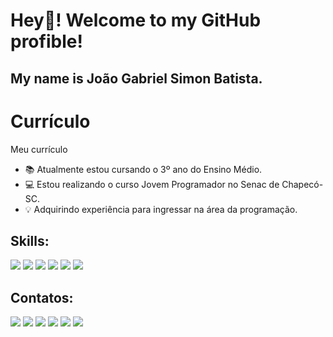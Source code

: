 # Hey👋! Welcome to my GitHub profible!
## My name is João Gabriel Simon Batista.

# Currículo
Meu currículo

- 📚 Atualmente estou cursando o 3º ano do Ensino Médio.
- 💻 Estou realizando o curso Jovem Programador no Senac de Chapecó-SC.
- 💡 Adquirindo experiência para ingressar na área da programação.

## Skills:
<div>
<img src="https://img.shields.io/badge/HTML-239120?style=for-the-badge&logo=html5&logoColor=white" target="_blank">
<img src="https://img.shields.io/badge/JavaScript-F7DF1E?style=for-the-badge&logo=javascript&logoColor=black" target="_blank">
<img src="https://img.shields.io/badge/Java-ED8B00?style=for-the-badge&logo=openjdk&logoColor=white" target="_black">
<img src="https://img.shields.io/badge/PostgreSQL-316192?style=for-the-badge&logo=postgresql&logoColor=white" target="_blank">
<img src="https://img.shields.io/badge/apache%20netbeans-1B6AC6?style=for-the-badge&logo=apache%20netbeans%20IDE&logoColor=white" target="_blank">
<img src="https://img.shields.io/badge/sublime_text-%23575757.svg?&style=for-the-badge&logo=sublime-text&logoColor=important" target="_blank">
</div>

## Contatos:

<div>
<a href="https://www.instagram.com/joao_gabriel_sb/" target="_blank"><img src="https://img.shields.io/badge/-Instagram-%23E4405F?style=for-the-badge&logo=instagram&logoColor=white" target="_blank"></a>
<a href="https://twitter.com/Joao_Gabriel006" target="_blank"><img src="https://img.shields.io/badge/Twitter-0099cc?style=for-the-badge&logo=twitter&logoColor=white" target="_blank"></a>
<a href = "mailto:ccojoao@gmail.com"><img src="https://img.shields.io/badge/Gmail-D14836?style=for-the-badge&logo=gmail&logoColor=white" target="_blank"></a>
<a href="https://www.linkedin.com/in/jo%C3%A3o-gabriel-simon-batista-05b920224/" target="_blank"><img src="https://img.shields.io/badge/-LinkedIn-%230077B5?style=for-the-badge&logo=linkedin&logoColor=white" target="_blank"></a>   
<a href="https://api.whatsapp.com/send?phone=554998052081&text=Olá João" target="_blank"><img src="https://img.shields.io/badge/WhatsApp-25D366?style=for-the-badge&logo=whatsapp&logoColor=white" target="_blank"></a>
<a href="https://account.xbox.com/pt-BR/Profile?xr=mebarnav&csrf=lZGSYCH3bwuJrkIS7K34E8PxUKmqAQrb5KMdYJjlL6bzBXxIs84xzE7CMIouH14lBJbn1ub40meIJdDuo-8hMzqhZns1&wa=wsignin1.0" target="_blank"><img src="https://img.shields.io/badge/Xbox-107C10?style=for-the-badge&logo=xbox&logoColor=white" target="_blank"></a>
</div>
